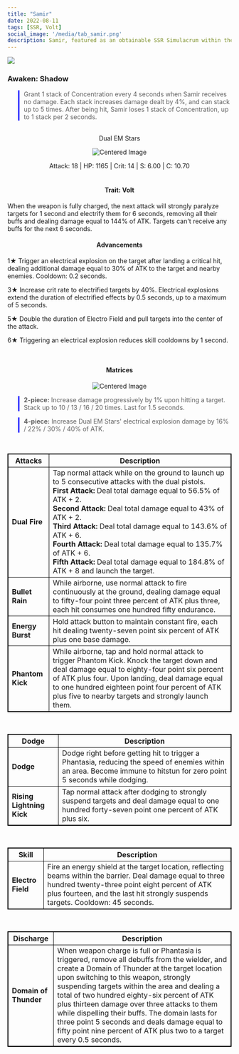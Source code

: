 ```yaml
---
title: "Samir"
date: 2022-08-11
tags: [SSR, Volt]
social_image: '/media/tab_samir.png'
description: Samir, featured as an obtainable SSR Simulacrum within the simulacrum system, associated with the weapon Dual EM Stars.
---
```

![](https://i.postimg.cc/26Y4yC6T/Simulacrum-Samir-Awaken.webp)

### Awaken: Shadow
> Grant 1 stack of Concentration every 4 seconds when Samir receives no damage. Each stack increases damage dealt by 4%, and can stack up to 5 times. After being hit, Samir loses 1 stack of Concentration, up to 1 stack per 2 seconds.

</br>

<center>Dual EM Stars</center>

<p align="center">
<img src="https://i.postimg.cc/XY6pKQfD/Icon-Weapon-Dual-EM-Stars.webp" alt="Centered Image">
</p>


<center>
Attack: 18 | HP: 1165 | Crit: 14 | S: 6.00 | C: 10.70
</center>

</br>

<h4 style="text-align: center;"> Trait: Volt</h4>

When the weapon is fully charged, the next attack will strongly paralyze targets for 1 second and electrify them for 6 seconds, removing all their buffs and dealing damage equal to 144% of ATK. Targets can't receive any buffs for the next 6 seconds.

<style>
table {
    border-collapse: collapse;
}
table, th, td {
   border: 1.5px solid black;
}
blockquote {
    border-left: solid blue;
    padding-left: 10px;
}
</style>


<h4 style="text-align: center;"> Advancements </h4>


1★ Trigger an electrical explosion on the target after landing a critical hit, dealing additional damage equal to 30% of ATK to the target and nearby enemies. Cooldown: 0.2 seconds.

3★ Increase crit rate to electrified targets by 40%. Electrical explosions extend the duration of electrified effects by 0.5 seconds, up to a maximum of 5 seconds.


5★ Double the duration of Electro Field and pull targets into the center of the attack.

6★ Triggering an electrical explosion reduces skill cooldowns by 1 second. 

</br>

<h4 style="text-align: center;"> Matrices </h4> 

<p align="center">
<img src="https://i.postimg.cc/kg1pxyYg/Samir-m.png" alt="Centered Image">
</p>



> **2-piece:** Increase damage progressively by 1% upon hitting a target. Stack up to 10 / 13 / 16 / 20 times. Last for 1.5 seconds.

> **4-piece:** Increase Dual EM Stars' electrical explosion damage by 16% / 22% / 30% / 40% of ATK.

</br>

| Attacks | Description |
| --- | --- |
| **Dual Fire** | Tap normal attack while on the ground to launch up to 5 consecutive attacks with the dual pistols. </br> **First Attack:** Deal total damage equal to 56.5% of ATK + 2. </br> **Second Attack:** Deal total damage equal to 43% of ATK + 2. </br> **Third Attack:** Deal total damage equal to 143.6% of ATK + 6. </br> **Fourth Attack:** Deal total damage equal to 135.7% of ATK + 6. </br> **Fifth Attack:** Deal total damage equal to 184.8% of ATK + 8 and launch the target. |
| **Bullet Rain** | While airborne, use normal attack to fire continuously at the ground, dealing damage equal to fifty-four point three percent of ATK plus three, each hit consumes one hundred fifty endurance.
| **Energy Burst** | Hold attack button to maintain constant fire, each hit dealing twenty-seven point six percent of ATK plus one base damage.
| **Phantom Kick** | While airborne, tap and hold normal attack to trigger Phantom Kick. Knock the target down and deal damage equal to eighty-four point six percent of ATK plus four. Upon landing, deal damage equal to one hundred eighteen point four percent of ATK plus five to nearby targets and strongly launch them.

</br>

| Dodge | Description |
| --- | --- |
| **Dodge** | Dodge right before getting hit to trigger a Phantasia, reducing the speed of enemies within an area. Become immune to hitstun for zero point 5 seconds while dodging.
| **Rising Lightning Kick** | Tap normal attack after dodging to strongly suspend targets and deal damage equal to one hundred forty-seven point one percent of ATK plus six.

</br>

| Skill | Description |
| --- | --- |
| **Electro Field** | Fire an energy shield at the target location, reflecting beams within the barrier. Deal damage equal to three hundred twenty-three point eight percent of ATK plus fourteen, and the last hit strongly suspends targets. Cooldown: 45 seconds.

</br>

| Discharge | Description |
| --- | --- |
| **Domain of Thunder** | When weapon charge is full or Phantasia is triggered, remove all debuffs from the wielder, and create a Domain of Thunder at the target location upon switching to this weapon, strongly suspending targets within the area and dealing a total of two hundred eighty-six percent of ATK plus thirteen damage over three attacks to them while dispelling their buffs. The domain lasts for three point 5 seconds and deals damage equal to fifty point nine percent of ATK plus two to a target every 0.5 seconds.



